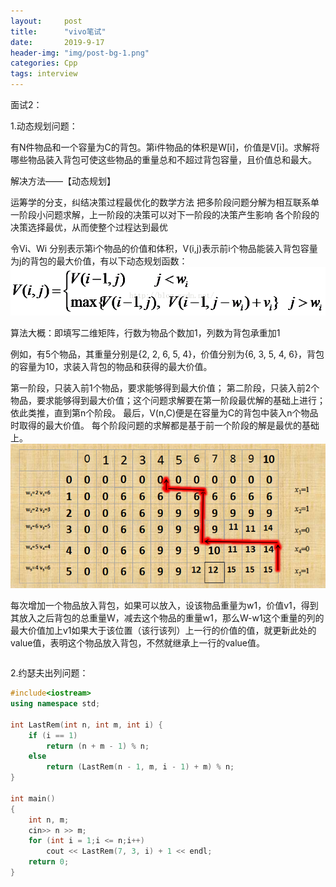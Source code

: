 ```yaml
---
layout:     post
title:      "vivo笔试"
date:       2019-9-17 
header-img: "img/post-bg-1.png"
categories: Cpp
tags: interview
---
```


面试2：

1.动态规划问题：

有N件物品和一个容量为C的背包。第i件物品的体积是W[i]，价值是V[i]。求解将哪些物品装入背包可使这些物品的重量总和不超过背包容量，且价值总和最大。

解决方法——【动态规划】

运筹学的分支，纠结决策过程最优化的数学方法
把多阶段问题分解为相互联系单一阶段小问题求解，上一阶段的决策可以对下一阶段的决策产生影响
各个阶段的决策选择最优，从而使整个过程达到最优

令Vi、Wi 分别表示第i个物品的价值和体积，V(i,j)表示前i个物品能装入背包容量为j的背包的最大价值，有以下动态规划函数：
![](\img\Blog\interview\t2.png)

算法大概：即填写二维矩阵，行数为物品个数加1，列数为背包承重加1

例如，有5个物品，其重量分别是{2, 2, 6, 5, 4}，价值分别为{6, 3, 5, 4, 6}，背包的容量为10，求装入背包的物品和获得的最大价值。

第一阶段，只装入前1个物品，要求能够得到最大价值；
第二阶段，只装入前2个物品，要求能够得到最大价值；这个问题求解要在第一阶段最优解的基础上进行；
依此类推，直到第n个阶段。
最后，V(n,C)便是在容量为C的背包中装入n个物品时取得的最大价值。
每个阶段问题的求解都是基于前一个阶段的解是最优的基础上。
![](\img\Blog\interview\t3.png)

每次增加一个物品放入背包，如果可以放入，设该物品重量为w1，价值v1，得到其放入之后背包的总重量W，减去这个物品的重量w1，那么W-w1这个重量的列的最大价值加上v1如果大于该位置（该行该列）上一行的价值的值，就更新此处的value值，表明这个物品放入背包，不然就继承上一行的value值。

```

```



2.约瑟夫出列问题：

```c++
#include<iostream>
using namespace std;

int LastRem(int n, int m, int i) {
	if (i == 1)
		return (n + m - 1) % n;
	else
		return (LastRem(n - 1, m, i - 1) + m) % n;
}

int main()
{
	int n, m;
	cin>> n >> m;
	for (int i = 1;i <= n;i++)
		cout << LastRem(7, 3, i) + 1 << endl;
	return 0;
}
```

